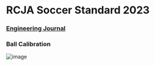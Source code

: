 # RCJA Soccer Standard 2023

### [Engineering Journal](https://github.com/denyahnov/robocup_2023/blob/main/EngineeringJournal.md)


### Ball Calibration

![image](https://github.com/denyahnov/robocup_2023/assets/60083582/3a112117-53bb-4c09-a30d-2524e5ab34cc)
